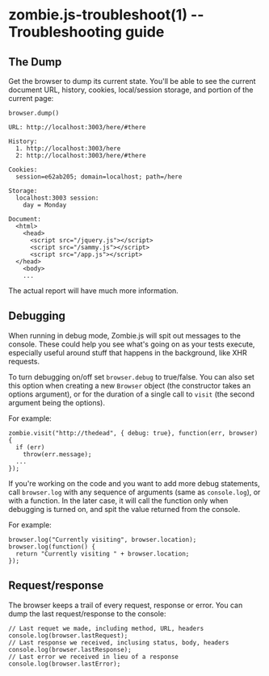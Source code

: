 zombie.js-troubleshoot(1) -- Troubleshooting guide
==================================================


## The Dump

Get the browser to dump its current state.  You'll be able to see the
current document URL, history, cookies, local/session storage, and
portion of the current page:

    browser.dump()

    URL: http://localhost:3003/here/#there

    History:
      1. http://localhost:3003/here
      2: http://localhost:3003/here/#there

    Cookies:
      session=e62ab205; domain=localhost; path=/here

    Storage:
      localhost:3003 session:
        day = Monday

    Document:
      <html>
        <head>
          <script src="/jquery.js"></script>
          <script src="/sammy.js"></script>
          <script src="/app.js"></script>
      </head>
        <body>
        ...

The actual report will have much more information.


## Debugging

When running in debug mode, Zombie.js will spit out messages to the
console.  These could help you see what's going on as your tests
execute, especially useful around stuff that happens in the background,
like XHR requests.

To turn debugging on/off set `browser.debug` to true/false.  You can
also set this option when creating a new `Browser` object (the
constructor takes an options argument), or for the duration of a single
call to `visit` (the second argument being the options).

For example:

    zombie.visit("http://thedead", { debug: true}, function(err, browser) {
      if (err)
        throw(err.message);
      ... 
    });


If you're working on the code and you want to add more debug statements,
call `browser.log` with any sequence of arguments (same as
`console.log`), or with a function.  In the later case, it will call the
function only when debugging is turned on, and spit the value returned
from the console.

For example:

    browser.log("Currently visiting", browser.location);
    browser.log(function() {
      return "Currently visiting " + browser.location;
    });


## Request/response

The browser keeps a trail of every request, response or error.  You can
dump the last request/response to the console:

    // Last requet we made, including method, URL, headers
    console.log(browser.lastRequest);
    // Last response we received, inclusing status, body, headers
    console.log(browser.lastResponse);
    // Last error we received in lieu of a response
    console.log(browser.lastError);

